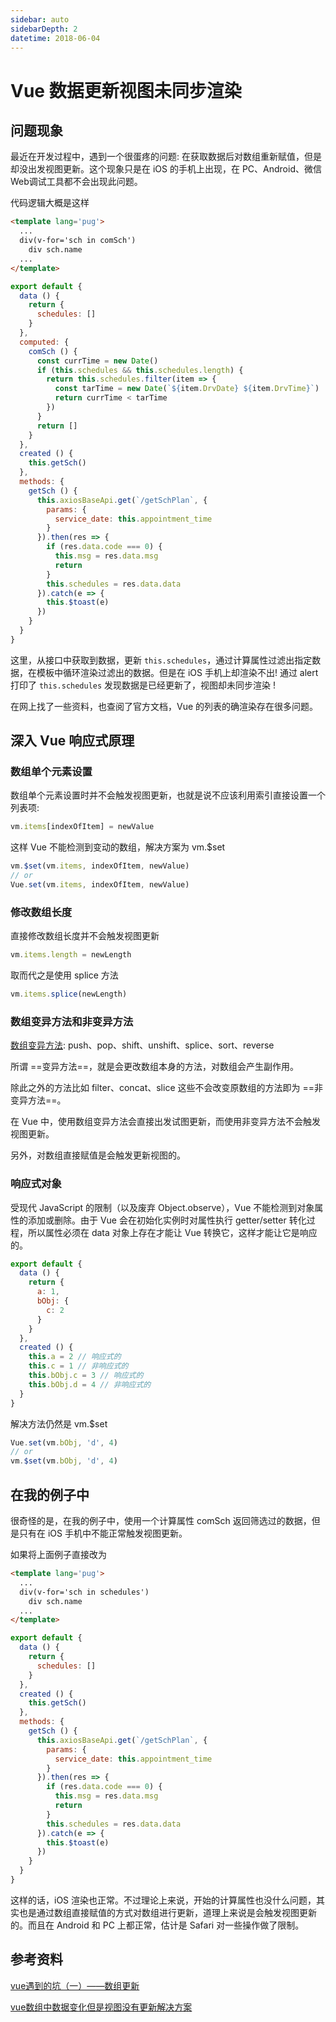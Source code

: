 ```yaml
---
sidebar: auto
sidebarDepth: 2
datetime: 2018-06-04
---
```


# Vue 数据更新视图未同步渲染

## 问题现象

最近在开发过程中，遇到一个很蛋疼的问题: 在获取数据后对数组重新赋值，但是却没出发视图更新。这个现象只是在 iOS 的手机上出现，在 PC、Android、微信Web调试工具都不会出现此问题。

代码逻辑大概是这样

```html
<template lang='pug'>
  ...
  div(v-for='sch in comSch')
    div sch.name
  ...
</template>
```

```js
export default {
  data () {
    return {
      schedules: []
    }
  },
  computed: {
    comSch () {
      const currTime = new Date()
      if (this.schedules && this.schedules.length) {
        return this.schedules.filter(item => {
          const tarTime = new Date(`${item.DrvDate} ${item.DrvTime}`)
          return currTime < tarTime
        })
      }
      return []
    }
  },
  created () {
    this.getSch()
  },
  methods: {
    getSch () {
      this.axiosBaseApi.get(`/getSchPlan`, {
        params: {
          service_date: this.appointment_time
        }
      }).then(res => {
        if (res.data.code === 0) {
          this.msg = res.data.msg
          return
        }
        this.schedules = res.data.data
      }).catch(e => {
        this.$toast(e)
      })
    }
  }
}
```

这里，从接口中获取到数据，更新 `this.schedules`，通过计算属性过滤出指定数据，在模板中循环渲染过滤出的数据。但是在 iOS 手机上却渲染不出! 通过 alert 打印了 `this.schedules` 发现数据是已经更新了，视图却未同步渲染 !

在网上找了一些资料，也查阅了官方文档，Vue 的列表的确渲染存在很多问题。


## 深入 Vue 响应式原理

### 数组单个元素设置

数组单个元素设置时并不会触发视图更新，也就是说不应该利用索引直接设置一个列表项:

```js
vm.items[indexOfItem] = newValue
```

这样 Vue 不能检测到变动的数组，解决方案为 vm.$set 

```js
vm.$set(vm.items, indexOfItem, newValue)
// or
Vue.set(vm.items, indexOfItem, newValue)
```

### 修改数组长度

直接修改数组长度并不会触发视图更新

```js
vm.items.length = newLength
```

取而代之是使用 splice 方法

```js
vm.items.splice(newLength)
```

### 数组变异方法和非变异方法

[数组变异方法](https://cn.vuejs.org/v2/guide/list.html#%E5%8F%98%E5%BC%82%E6%96%B9%E6%B3%95): push、pop、shift、unshift、splice、sort、reverse

所谓 ==变异方法==，就是会更改数组本身的方法，对数组会产生副作用。

除此之外的方法比如 filter、concat、slice 这些不会改变原数组的方法即为 ==非变异方法==。

在 Vue 中，使用数组变异方法会直接出发试图更新，而使用非变异方法不会触发视图更新。

另外，对数组直接赋值是会触发更新视图的。


### 响应式对象

受现代 JavaScript 的限制（以及废弃 Object.observe），Vue 不能检测到对象属性的添加或删除。由于 Vue 会在初始化实例时对属性执行 getter/setter 转化过程，所以属性必须在 data 对象上存在才能让 Vue 转换它，这样才能让它是响应的。

```js
export default {
  data () {
    return {
      a: 1,
      bObj: {
        c: 2
      }
    }
  },
  created () {
    this.a = 2 // 响应式的
    this.c = 1 // 非响应式的
    this.bObj.c = 3 // 响应式的
    this.bObj.d = 4 // 非响应式的
  }
}
```

解决方法仍然是 vm.$set

```js
Vue.set(vm.bObj, 'd', 4)
// or
vm.$set(vm.bObj, 'd', 4)
```


## 在我的例子中

很奇怪的是，在我的例子中，使用一个计算属性 comSch 返回筛选过的数据，但是只有在 iOS 手机中不能正常触发视图更新。

如果将上面例子直接改为

```html
<template lang='pug'>
  ...
  div(v-for='sch in schedules')
    div sch.name
  ...
</template>
```

```js
export default {
  data () {
    return {
      schedules: []
    }
  },
  created () {
    this.getSch()
  },
  methods: {
    getSch () {
      this.axiosBaseApi.get(`/getSchPlan`, {
        params: {
          service_date: this.appointment_time
        }
      }).then(res => {
        if (res.data.code === 0) {
          this.msg = res.data.msg
          return
        }
        this.schedules = res.data.data
      }).catch(e => {
        this.$toast(e)
      })
    }
  }
}
```

这样的话，iOS 渲染也正常。不过理论上来说，开始的计算属性也没什么问题，其实也是通过数组直接赋值的方式对数组进行更新，道理上来说是会触发视图更新的。而且在 Android 和 PC 上都正常，估计是 Safari 对一些操作做了限制。




## 参考资料

[vue遇到的坑（一）——数组更新](https://www.cnblogs.com/xiaoli52qd/p/7479556.html)

[vue数组中数据变化但是视图没有更新解决方案](https://blog.csdn.net/websoftware/article/details/73200957)





